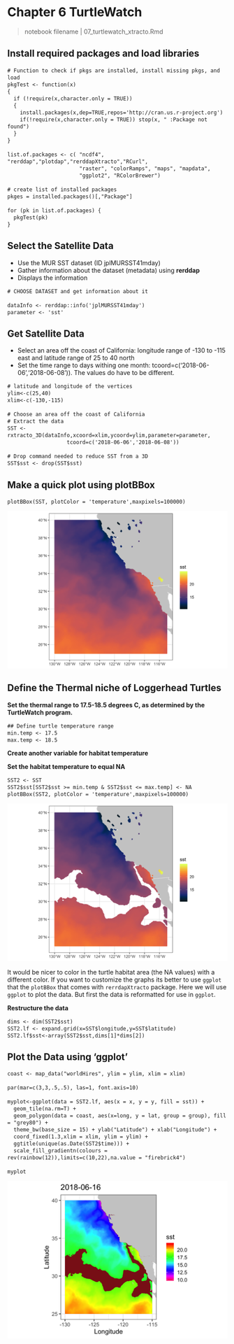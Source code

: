# Chapter 6 TurtleWatch

> notebook filename \| 07\_turtlewatch\_xtracto.Rmd

##  Install required packages and load libraries

```text
# Function to check if pkgs are installed, install missing pkgs, and load
pkgTest <- function(x)
{
  if (!require(x,character.only = TRUE))
  {
    install.packages(x,dep=TRUE,repos='http://cran.us.r-project.org')
    if(!require(x,character.only = TRUE)) stop(x, " :Package not found")
  }
}

list.of.packages <- c( "ncdf4", "rerddap","plotdap","rerddapXtracto","RCurl",  
                       "raster", "colorRamps", "maps", "mapdata",
                       "ggplot2", "RColorBrewer")

# create list of installed packages
pkges = installed.packages()[,"Package"]

for (pk in list.of.packages) {
  pkgTest(pk)
}
```

##  Select the Satellite Data

* Use the MUR SST dataset \(ID jplMURSST41mday\)
* Gather information about the dataset \(metadata\) using **rerddap**
* Displays the information

```text
# CHOOSE DATASET and get information about it 

dataInfo <- rerddap::info('jplMURSST41mday')
parameter <- 'sst'
```

##  Get Satellite Data

* Select an area off the coast of California: longitude range of -130 to -115 east and latitude range of 25 to 40 north
* Set the time range to days withing one month: tcoord=c\(‘2018-06-06’,‘2018-06-08’\)\). The values do have to be different.

```text
# latitude and longitude of the vertices
ylim<-c(25,40)
xlim<-c(-130,-115)

# Choose an area off the coast of California
# Extract the data
SST <- rxtracto_3D(dataInfo,xcoord=xlim,ycoord=ylim,parameter=parameter, 
                   tcoord=c('2018-06-06','2018-06-08'))

# Drop command needed to reduce SST from a 3D                   
SST$sst <- drop(SST$sst) 
```

##  Make a quick plot using plotBBox

```text
plotBBox(SST, plotColor = 'temperature',maxpixels=100000)
```

![](../../.gitbook/assets/tw6a.png)

##  Define the Thermal niche of Loggerhead Turtles

**Set the thermal range to 17.5-18.5 degrees C, as determined by the TurtleWatch program.**

```text
## Define turtle temperature range
min.temp <- 17.5
max.temp <- 18.5
```

**Create another variable for habitat temperature**

**Set the habitat temperature to equal NA**

```text
SST2 <- SST
SST2$sst[SST2$sst >= min.temp & SST2$sst <= max.temp] <- NA
plotBBox(SST2, plotColor = 'temperature',maxpixels=100000)
```

![](../../.gitbook/assets/tw6b.png)

It would be nicer to color in the turtle habitat area \(the NA values\) with a different color. If you want to customize the graphs its better to use `ggplot` that the `plotBBox` that comes with `rerrdapXtracto` package. Here we will use `ggplot` to plot the data. But first the data is reformatted for use in `ggplot`.

**Restructure the data**

```text
dims <- dim(SST2$sst)
SST2.lf <- expand.grid(x=SST$longitude,y=SST$latitude)
SST2.lf$sst<-array(SST2$sst,dims[1]*dims[2])

```

##  Plot the Data using ‘ggplot’

```text
coast <- map_data("worldHires", ylim = ylim, xlim = xlim)

par(mar=c(3,3,.5,.5), las=1, font.axis=10)

myplot<-ggplot(data = SST2.lf, aes(x = x, y = y, fill = sst)) +
  geom_tile(na.rm=T) +
  geom_polygon(data = coast, aes(x=long, y = lat, group = group), fill = "grey80") +
  theme_bw(base_size = 15) + ylab("Latitude") + xlab("Longitude") +
  coord_fixed(1.3,xlim = xlim, ylim = ylim) +
  ggtitle(unique(as.Date(SST2$time))) +
  scale_fill_gradientn(colours = rev(rainbow(12)),limits=c(10,22),na.value = "firebrick4") 

myplot
```

![](../../.gitbook/assets/tw6c.png)

